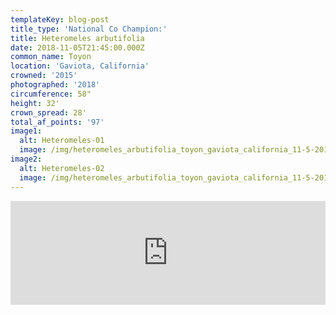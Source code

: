 ```yaml
---
templateKey: blog-post
title_type: 'National Co Champion:'
title: Heteromeles arbutifolia
date: 2018-11-05T21:45:00.000Z
common_name: Toyon
location: 'Gaviota, California'
crowned: '2015'
photographed: '2018'
circumference: 58"
height: 32'
crown_spread: 28'
total_af_points: '97'
image1:
  alt: Heteromeles-01
  image: /img/heteromeles_arbutifolia_toyon_gaviota_california_11-5-2018.jpg
image2:
  alt: Heteromeles-02
  image: /img/heteromeles_arbutifolia_toyon_gaviota_california_11-5-2018_base.jpg
---
```

<iframe width="100%" height="166" scrolling="no" frameborder="no" allow="autoplay" src="https://w.soundcloud.com/player/?url=https%3A//api.soundcloud.com/tracks/602496702&color=%23ff5500&auto_play=false&hide_related=false&show_comments=true&show_user=true&show_reposts=false&show_teaser=true"></iframe>
